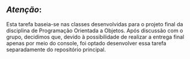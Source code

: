 ## *Atenção*: 
Esta tarefa baseia-se nas classes desenvolvidas para o projeto final da disciplina de Programação Orientada a Objetos. Após discussão com o grupo, decidimos que, devido à possibilidade de realizar a entrega final apenas por meio do console, foi optado desenvolver essa tarefa separadamente do repositório principal.
